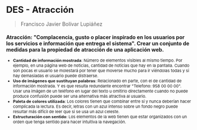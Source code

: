 <style>
  h1 {
    font-size: 24px !important;
  }

  h2 {
    font-size: 20px !important;
  }

  h3 {
    font-size: 14px !important;
  }

  h4 {
    font-size: 12px !important;
  }

  blockquote p {
    font-size: 14px !important;
  }

  ul {
    font-size: 11px !important;
  }

  p {
    font-size: 11px !important;
  }

  th {
    font-size: 11px !important;
  }

  td {
    font-size: 11px !important;
  }
</style>

# DES - Atracción

> Francisco Javier Bolívar Lupiáñez

### Atracción: "Complacencia, gusto o placer inspirado en los usuarios por los servicios e información que entrega el sistema". Crear un conjunto de medidas para la propiedad de atracción de una aplicación web.

* **Cantidad de información mostrada**: Número de elementos visibles al mismo tiempo. Por ejemplo, en una página web de noticias, cantidad de noticias que hay en la pantalla. Cuando son pocas el usuario se molestará por tener que moverse mucho para ir viéndolas todas y si hay demasiadas el usuario puede distraerse.
* **Uso de imágenes que sustituyan palabras**: Relacionado en parte, con el de cantidad de información mostrada. Y es que resulta redundante encontrar "Telefono: 958 00 00 00". Usar una imágen de un teléfono en lugar del texto u omitirlo directamente cuando no puede produce confusión puede ser una alternativa más atractiva al usuario.
* **Paleta de colores utilizada**: Los colores tienen que combinar entre sí y nunca deberían hacer complicada la lectura. Es decir, letras con un azul intenso sobre un fondo negro puede resultar más difícil de leer que si se usa un azul celeste.
* **Estructuración con sentido**: Los elementos de la web tienen que estar organizados con un orden que tenga sentido para hacer intuitiva la navegación.
